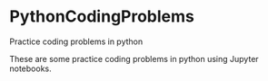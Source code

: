 # PythonCodingProblems
Practice coding problems in python 

These are some practice coding problems in python using Jupyter notebooks.
